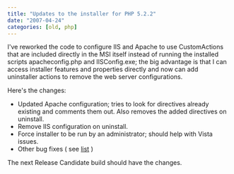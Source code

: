 ```yaml
---
title: "Updates to the installer for PHP 5.2.2"
date: "2007-04-24"
categories: [old, php]
---
```


I've reworked the code to configure IIS and Apache to use CustomActions that are included directly in the MSI itself instead of running the installed scripts apacheconfig.php and IISConfig.exe; the big advantage is that I can access installer features and properties directly and now can add uninstaller actions to remove the web server configurations.

Here's the changes:

- Updated Apache configuration; tries to look for directives already existing and comments them out. Also removes the added directives on uninstall.
- Remove IIS configuration on uninstall.
- Force installer to be run by an administrator; should help with Vista issues.
- Other bug fixes ( see [list](http://bugs.php.net/search.php?search_for=&boolean=0&limit=30&order_by=&direction=ASC&cmd=display&status=All&php_os=&phpver=5.2.1&assign=jmertic&author_email=&bug_age=0) )

The next Release Candidate build should have the changes.
